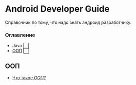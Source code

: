 # Android Developer Guide

Справочник по тому, что надо знать андроид разработчику. 

### Оглавление

+ Java :white_large_square:
+ [ООП](#ООП) :white_large_square:


## ООП

+ [Что такое _ООП_?](OOP.md#Что-такое-ООП)
